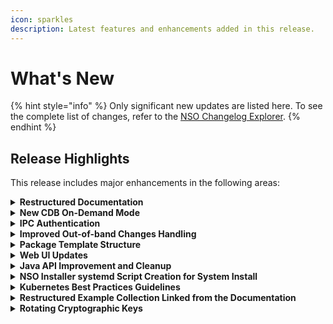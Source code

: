 ```yaml
---
icon: sparkles
description: Latest features and enhancements added in this release.
---
```


# What's New

{% hint style="info" %}
Only significant new updates are listed here. To see the complete list of changes, refer to the [NSO Changelog Explorer](https://developer.cisco.com/docs/nso/changelog-explorer/?from=6.3\&to=6.4).
{% endhint %}

## Release Highlights

This release includes major enhancements in the following areas:

<details>

<summary><strong>Restructured Documentation</strong></summary>

NSO product documentation has undergone a major restructuring with the goal of improving the overall experience.

</details>

<details>

<summary><strong>New CDB On-Demand Mode</strong></summary>

NSO can now use a new CDB backend that uses RAM in a more traditional, cache-like manner instead of being a pure in-memory database. This mode better supports use cases with huge amounts of data in CDB, where CDB size exceeds available system memory, or instances where performance gains with in-memory mode are small enough to not justify longer initial startup time.

The additional benefit of this new persistence mode is greatly simplified operation, including an improved compaction process that runs entirely in the background without impacting ongoing requests.

Documentation Updates:

* Added a new section [CDB Persistence](administration/advanced-topics/cdb-persistence.md).
* Added a new example in [examples.ncs/scaling-performance/cdb-on-demand](https://github.com/NSO-developer/nso-examples/tree/6.4/scaling-performance/cdb-on-demand) to showcase this functionality.

</details>

<details>

<summary><strong>IPC Authentication</strong></summary>

NSO 6.4 introduces a more secure way for local Inter-Process Communication (IPC) between NSO system components based on Unix domain sockets. The main benefit of the new mechanism is the ability for the main server process to authenticate the clients. The authentication is based on the UID of the other end of the socket connection. In other words, it is now much easier to limit IPC access to specific host OS users.

Documentation Updates:

* Added a new section [UID-based Authentication for Unix Sockets](administration/management/aaa-infrastructure.md#uid-based-authentication-for-unix-sockets).
* Added a new example in [examples.ncs/aaa/ipc](https://github.com/NSO-developer/nso-examples/tree/6.4/aaa/ipc) to showcase this functionality.

</details>

<details>

<summary><strong>Improved Out-of-band Changes Handling</strong></summary>

The `commit no-overwrite` functionality has been extended to include verifying device values that are required to compute the end result (the values from the transaction read-set) have not changed. This means `commit no-overwrite` now provides much stronger guarantees about correctness in the face of device changes that were not made through NSO. In many cases, it translates into making provisioning pre-checks unnecessary and simplifying operations (operator no longer needs to issue a `check-sync` or `sync-from` operation beforehand).

</details>

<details>

<summary><strong>Package Template Structure</strong></summary>

NSO now supports structuring the package `templates` directory with subdirectories. The XML templates contained in the subdirectories can be referenced by prepending the subdirectory path and, optionally, by the package name and a colon.

This allows for unique identification of templates, which can now have duplicated names across NSO packages.

Documentation Updates:

* Updated the section on [Templates](development/core-concepts/templates.md).

</details>

<details>

<summary><strong>Web UI Updates</strong></summary>

The Web UI functionality has been extended to include new feature updates in device/SNMP Authgroups, service manager, and compliance reporting. The UI’s look-and-feel has also been enhanced further for a continued streamlined experience.

Documentation Updates:

* Added a new section [Authgroups](operation-and-usage/webui/devices.md#authgroups) in Devices.
* Improved and aligned the [Services](operation-and-usage/webui/services.md) section in accordance with the new Service Manager.
* Expanded the [Web UI](operation-and-usage/webui/) and [Compliance Reporting](operation-and-usage/webui/tools.md#sec.webui_compliance) sections to add new details.

</details>

<details>

<summary><strong>Java API Improvement and Cleanup</strong></summary>

The NSO Java API has seen significant changes, such as introduction of SocketAddress-based methods, deprecating a number of older functions, and removal of previously deprecated functionality. For a full list, consult the release CHANGES file ([online version](https://developer.cisco.com/docs/nso/changelog-explorer/?from=6.3\&to=6.4\&component=java-api)).

</details>

<details>

<summary><strong>NSO Installer systemd Script Creation for System Install</strong></summary>

The NSO installer has been updated to, by default, provision a `systemd` system service when performing the initial NSO installation with the `--system-install` option.

Documentation Updates:

* Added `systemd` information to the [System Install](administration/installation-and-deployment/system-install.md#default-directories-and-scripts) section.

</details>

<details>

<summary><strong>Kubernetes Best Practices Guidelines</strong></summary>

A new [document](https://cisco-tailf.gitbook.io/nso-docs/resources/best-practice-guidelines/nso-on-kubernetes) covering best practices for Kubernetes has been added to the documentation set.

</details>

<details>

<summary><strong>Restructured Example Collection Linked from the Documentation</strong></summary>

The example collection was restructured, and references to examples are now linked to a copy of the collection stored in the [https://github.com/NSO-developer/nso-examples](https://github.com/NSO-developer/nso-examples) repository.

</details>

<details>

<summary><strong>Rotating Cryptographic Keys</strong></summary>

The action `/key-rotation/apply-new-keys` has been added and, when executed, supports re-encrypting all encrypted values in the system.

Documentation Updates:

* Added a new [Cryptographic Keys](administration/advanced-topics/cryptographic-keys.md) section.
* Improved and aligned the [Encrypted Strings](development/connected-topics/encryption-keys.md) section in accordance with the new key rotation functionality.

</details>

